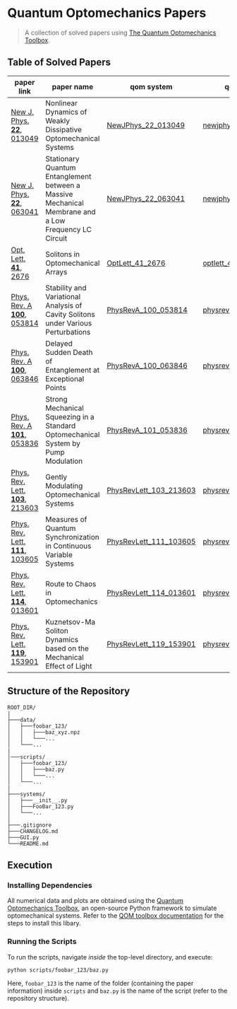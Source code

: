 # Quantum Optomechanics Papers

> A collection of solved papers using [The Quantum Optomechanics Toolbox](https://github.com/Sampreet/qom).

## Table of Solved Papers

paper link  | paper name    | qom system    | qom scripts
--------    | --------      | --------      | --------      
[New J. Phys. **22**, 013049](https://doi.org/10.1088/1367-2630/ab6522) | Nonlinear Dynamics of Weakly Dissipative Optomechanical Systems | [NewJPhys_22_013049](./systems/NewJPhys_22_013049.py) | [newjphys_22_013049](./scripts/newjphys_22_013049/)
[New J. Phys. **22**, 063041](https://doi.org/10.1088/1367-2630/ab90d2) | Stationary Quantum Entanglement between a Massive Mechanical Membrane and a Low Frequency LC Circuit | [NewJPhys_22_063041](./systems/NewJPhys_22_063041.py) | [newjphys_22_063041](./scripts/newjphys_22_063041/)
[Opt. Lett. **41**, 2676](https://doi.org/10.1364/OL.41.002676) | Solitons in Optomechanical Arrays | [OptLett_41_2676](./systems/OptLett_41_2676.py) | [optlett_41_2676](./scripts/optlett_41_2676/)
[Phys. Rev. A **100**, 053814](https://doi.org/10.1103/PhysRevA.100.053814) | Stability and Variational Analysis of Cavity Solitons under Various Perturbations | [PhysRevA_100_053814](./systems/PhysRevA_100_053814.py) | [physreva_101_053814](./scripts/physreva_100_053814/)
[Phys. Rev. A **100**, 063846](https://doi.org/10.1103/PhysRevA.100.063846) | Delayed Sudden Death of Entanglement at Exceptional Points | [PhysRevA_100_063846](./systems/PhysRevA_100_063846.py) | [physreva_101_063846](./scripts/physreva_100_063846/)
[Phys. Rev. A **101**, 053836](https://doi.org/10.1103/PhysRevA.101.053836) | Strong Mechanical Squeezing in a Standard Optomechanical System by Pump Modulation | [PhysRevA_101_053836](./systems/PhysRevA_101_053836.py) | [physreva_101_053836](./scripts/physreva_101_053836/)
[Phys. Rev. Lett. **103**, 213603](https://doi.org/10.1103/PhysRevLett.103.213603) | Gently Modulating Optomechanical Systems | [PhysRevLett_103_213603](./systems/PhysRevLett_103_213603.py) | [physrevlett_103_213603](./scripts/physrevlett_103_213603/)
[Phys. Rev. Lett. **111**, 103605](https://doi.org/10.1103/PhysRevLett.111.103605) | Measures of Quantum Synchronization in Continuous Variable Systems | [PhysRevLett_111_103605](./systems/PhysRevLett_111_103605.py) | [physrevlett_111_103605](./scripts/physrevlett_111_103605/)
[Phys. Rev. Lett. **114**, 013601](https://doi.org/10.1103/PhysRevLett.114.013601) | Route to Chaos in Optomechanics | [PhysRevLett_114_013601](./systems/PhysRevLett_114_013601.py) | [physrevlett_114_013601](./scripts/physrevlett_114_013601/)
[Phys. Rev. Lett. **119**, 153901](https://doi.org/10.1103/PhysRevLett.119.153901) | Kuznetsov-Ma Soliton Dynamics based on the Mechanical Effect of Light | [PhysRevLett_119_153901](./systems/PhysRevLett_119_153901.py) | [physrevlett_119_153901](./scripts/physrevlett_119_153901/)

## Structure of the Repository

```
ROOT_DIR/
|
├───data/
│   ├───foobar_123/
│   │   ├───baz_xyz.npz
│   │   └───...
│   └───...
|
│───scripts/
│   ├───foobar_123/
│   │   ├───baz.py
│   │   └───...
│   └───...
|
├───systems/
│   ├───__init__.py
│   ├───FooBar_123.py
│   └───...
│
├───.gitignore
├───CHANGELOG.md
├───GUI.py
└───README.md
```

## Execution

### Installing Dependencies

All numerical data and plots are obtained using the [Quantum Optomechanics Toolbox](https://github.com/sampreet/qom), an open-source Python framework to simulate optomechanical systems. Refer to the [QOM toolbox documentation](https://sampreet.github.io/qom-docs/v1.0.2) for the steps to install this libary.

### Running the Scripts

To run the scripts, navigate *inside* the top-level directory, and execute:

```bash
python scripts/foobar_123/baz.py
```

Here, `foobar_123` is the name of the folder (containing the paper information) inside `scripts` and `baz.py` is the name of the script (refer to the repository structure).
